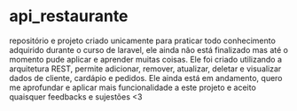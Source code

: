 # api_restaurante
  repositório e projeto criado unicamente para praticar todo conhecimento adquirido durante o curso de laravel, ele ainda não está finalizado mas até o momento pude aplicar e aprender muitas coisas. 
  Ele foi criado utilizando a arquitetura REST, permite adicionar, remover, atualizar, deletar e visualizar dados de cliente, cardápio e pedidos. 
  Ele ainda está em andamento, quero me aprofundar e aplicar mais funcionalidade a este projeto e aceito quaisquer feedbacks e sujestões <3
